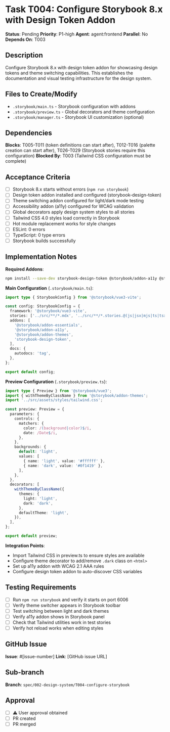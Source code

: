 # Task T004: Configure Storybook 8.x with Design Token Addon

**Status**: Pending
**Priority**: P1-high
**Agent**: agent:frontend
**Parallel**: No
**Depends On**: T003

## Description

Configure Storybook 8.x with design token addon for showcasing design tokens and theme switching capabilities. This establishes the documentation and visual testing infrastructure for the design system.

## Files to Create/Modify

- `.storybook/main.ts` - Storybook configuration with addons
- `.storybook/preview.ts` - Global decorators and theme configuration
- `.storybook/manager.ts` - Storybook UI customization (optional)

## Dependencies

**Blocks**: T005-T011 (token definitions can start after), T012-T016 (palette creation can start after), T026-T029 (Storybook stories require this configuration)
**Blocked By**: T003 (Tailwind CSS configuration must be complete)

## Acceptance Criteria

- [ ] Storybook 8.x starts without errors (`npm run storybook`)
- [ ] Design token addon installed and configured (storybook-design-token)
- [ ] Theme switching addon configured for light/dark mode testing
- [ ] Accessibility addon (a11y) configured for WCAG validation
- [ ] Global decorators apply design system styles to all stories
- [ ] Tailwind CSS 4.0 styles load correctly in Storybook
- [ ] Hot module replacement works for style changes
- [ ] ESLint: 0 errors
- [ ] TypeScript: 0 type errors
- [ ] Storybook builds successfully

## Implementation Notes

**Required Addons**:

```bash
npm install --save-dev storybook-design-token @storybook/addon-a11y @storybook/addon-themes
```

**Main Configuration** (`.storybook/main.ts`):

```typescript
import type { StorybookConfig } from '@storybook/vue3-vite';

const config: StorybookConfig = {
  framework: '@storybook/vue3-vite',
  stories: ['../src/**/*.mdx', '../src/**/*.stories.@(js|jsx|mjs|ts|tsx)'],
  addons: [
    '@storybook/addon-essentials',
    '@storybook/addon-a11y',
    '@storybook/addon-themes',
    'storybook-design-token',
  ],
  docs: {
    autodocs: 'tag',
  },
};

export default config;
```

**Preview Configuration** (`.storybook/preview.ts`):

```typescript
import type { Preview } from '@storybook/vue3';
import { withThemeByClassName } from '@storybook/addon-themes';
import '../src/assets/styles/tailwind.css';

const preview: Preview = {
  parameters: {
    controls: {
      matchers: {
        color: /(background|color)$/i,
        date: /Date$/i,
      },
    },
    backgrounds: {
      default: 'light',
      values: [
        { name: 'light', value: '#ffffff' },
        { name: 'dark', value: '#0f1419' },
      ],
    },
  },
  decorators: [
    withThemeByClassName({
      themes: {
        light: 'light',
        dark: 'dark',
      },
      defaultTheme: 'light',
    }),
  ],
};

export default preview;
```

**Integration Points**:

- Import Tailwind CSS in preview.ts to ensure styles are available
- Configure theme decorator to add/remove `.dark` class on `<html>`
- Set up a11y addon with WCAG 2.1 AAA rules
- Configure design token addon to auto-discover CSS variables

## Testing Requirements

- [ ] Run `npm run storybook` and verify it starts on port 6006
- [ ] Verify theme switcher appears in Storybook toolbar
- [ ] Test switching between light and dark themes
- [ ] Verify a11y addon shows in Storybook panel
- [ ] Check that Tailwind utilities work in test stories
- [ ] Verify hot reload works when editing styles

## GitHub Issue

**Issue**: #[issue-number]
**Link**: [GitHub issue URL]

## Sub-branch

**Branch**: `spec/002-design-system/T004-configure-storybook`

## Approval

- [ ] ⚠️ User approval obtained
- [ ] PR created
- [ ] PR merged

